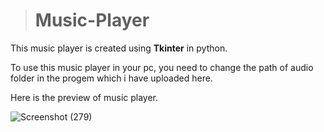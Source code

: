> # Music-Player

This music player is created using **Tkinter** in python.

To use this music player in your pc, you need to change the path of audio folder in the progem which i have uploaded here.

Here is the preview of music player.

![Screenshot (279)](https://user-images.githubusercontent.com/70268807/91982260-98c91f80-ed47-11ea-82b9-02847fc35fec.png)
